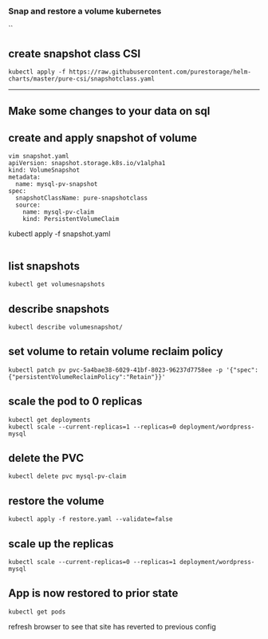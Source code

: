 ### Snap and restore a volume kubernetes
``


## create snapshot class CSI
```
kubectl apply -f https://raw.githubusercontent.com/purestorage/helm-charts/master/pure-csi/snapshotclass.yaml
```
---

Make some changes to your data on sql
---

## create and apply snapshot of volume
```
vim snapshot.yaml
apiVersion: snapshot.storage.k8s.io/v1alpha1
kind: VolumeSnapshot
metadata:
  name: mysql-pv-snapshot
spec:
  snapshotClassName: pure-snapshotclass
  source:
    name: mysql-pv-claim
    kind: PersistentVolumeClaim

```
kubectl apply -f snapshot.yaml
```
```
## list snapshots 
```
kubectl get volumesnapshots
```
## describe snapshots
```
kubectl describe volumesnapshot/
```
## set volume to retain volume reclaim policy
```
kubectl patch pv pvc-5a4bae38-6029-41bf-8023-96237d7758ee -p '{"spec":{"persistentVolumeReclaimPolicy":"Retain"}}'
```
## scale the pod to 0 replicas
```
kubectl get deployments
kubectl scale --current-replicas=1 --replicas=0 deployment/wordpress-mysql

```
## delete the PVC
```
kubectl delete pvc mysql-pv-claim
```
## restore the volume
```
kubectl apply -f restore.yaml --validate=false
```
## scale up the replicas 
```
kubectl scale --current-replicas=0 --replicas=1 deployment/wordpress-mysql
```
## App is now restored to prior state
```
kubectl get pods 
```
refresh browser to see that site has reverted to previous config



